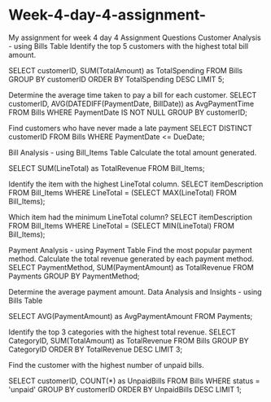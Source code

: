 # Week-4-day-4-assignment-
My assignment for week 4 day 4 
Assignment Questions
Customer Analysis - using Bills Table
Identify the top 5 customers with the highest total bill amount.

SELECT customerID, SUM(TotalAmount) as TotalSpending
FROM Bills
GROUP BY customerID
ORDER BY TotalSpending DESC
LIMIT 5;

Determine the average time taken to pay a bill for each customer.
SELECT customerID, AVG(DATEDIFF(PaymentDate, BillDate)) as AvgPaymentTime
FROM Bills
WHERE PaymentDate IS NOT NULL 
GROUP BY customerID;

Find customers who have never made a late payment
SELECT DISTINCT customerID
FROM Bills
WHERE PaymentDate <= DueDate;


Bill Analysis - using Bill_Items Table
Calculate the total amount generated.

SELECT SUM(LineTotal) as TotalRevenue
FROM Bill_Items;

Identify the item with the highest LineTotal column.
SELECT itemDescription
FROM Bill_Items
WHERE LineTotal = (SELECT MAX(LineTotal) FROM Bill_Items);

Which item had the minimum LineTotal column?
SELECT itemDescription
FROM Bill_Items
WHERE LineTotal = (SELECT MIN(LineTotal) FROM Bill_Items);

Payment Analysis - using Payment Table
Find the most popular payment method.
Calculate the total revenue generated by each payment method.
SELECT PaymentMethod, SUM(PaymentAmount) as TotalRevenue
FROM Payments
GROUP BY PaymentMethod;

Determine the average payment amount.
Data Analysis and Insights - using Bills Table

SELECT AVG(PaymentAmount) as AvgPaymentAmount
FROM Payments;

Identify the top 3 categories with the highest total revenue.
SELECT CategoryID, SUM(TotalAmount) as TotalRevenue
FROM Bills
GROUP BY CategoryID
ORDER BY TotalRevenue DESC
LIMIT 3;

Find the customer with the highest number of unpaid bills.

SELECT customerID, COUNT(*) as UnpaidBills
FROM Bills
WHERE status = 'unpaid'
GROUP BY customerID
ORDER BY UnpaidBills DESC
LIMIT 1;
